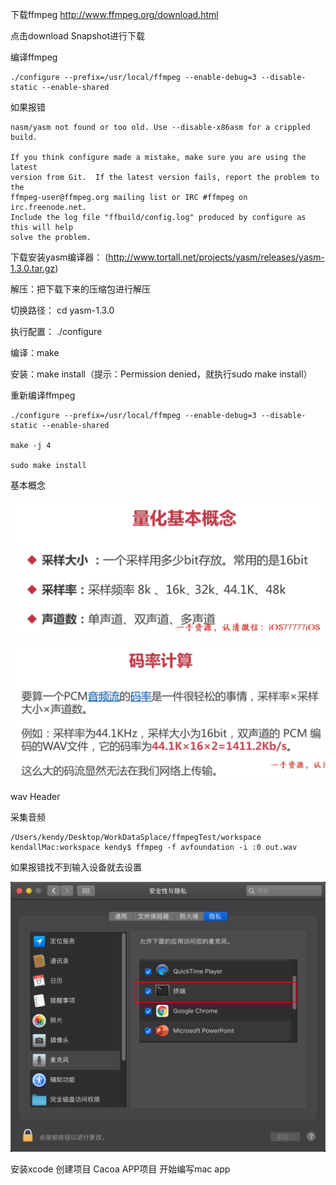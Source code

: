 下载ffmpeg
http://www.ffmpeg.org/download.html

点击download Snapshot进行下载

编译ffmpeg
```
./configure --prefix=/usr/local/ffmpeg --enable-debug=3 --disable-static --enable-shared
```

如果报错
```
nasm/yasm not found or too old. Use --disable-x86asm for a crippled build.

If you think configure made a mistake, make sure you are using the latest
version from Git.  If the latest version fails, report the problem to the
ffmpeg-user@ffmpeg.org mailing list or IRC #ffmpeg on irc.freenode.net.
Include the log file "ffbuild/config.log" produced by configure as this will help
solve the problem.
```

下载安装yasm编译器：
(http://www.tortall.net/projects/yasm/releases/yasm-1.3.0.tar.gz)

解压：把下载下来的压缩包进行解压

切换路径： cd yasm-1.3.0

执行配置： ./configure

编译：make

安装：make install（提示：Permission denied，就执行sudo make install）

重新编译ffmpeg
```
./configure --prefix=/usr/local/ffmpeg --enable-debug=3 --disable-static --enable-shared

make -j 4

sudo make install
```

基本概念

![](./img/ffmpeg01.png)

![](./img/ffmpeg02.png)

wav Header


采集音频
```
/Users/kendy/Desktop/WorkDataSplace/ffmpegTest/workspace
kendallMac:workspace kendy$ ffmpeg -f avfoundation -i :0 out.wav
```
如果报错找不到输入设备就去设置

![](./img/ffmpeg03.png)


安装xcode 创建项目 Cacoa APP项目
开始编写mac app

